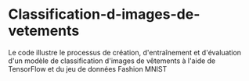 # Classification-d-images-de-vetements
Le code illustre le processus de création, d'entraînement et d'évaluation d'un modèle de classification d'images de vêtements à l'aide de TensorFlow et du jeu de données Fashion MNIST

